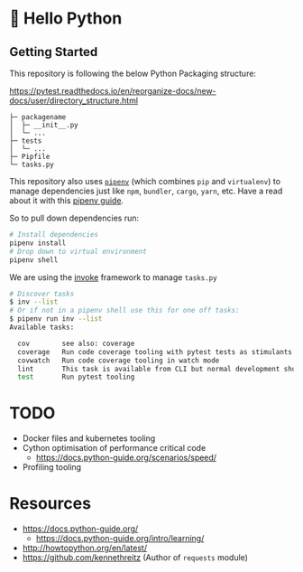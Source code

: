 # 🐍 Hello Python

## Getting Started

This repository is following the below Python Packaging structure:

https://pytest.readthedocs.io/en/reorganize-docs/new-docs/user/directory_structure.html

```
├─ packagename
│  ├─ __init__.py
│  └─ ...
├─ tests
│  └─ ...
├─ Pipfile
└─ tasks.py
```

This repository also uses [`pipenv`](https://github.com/pypa/pipenv) (which combines `pip` and `virtualenv`) to manage dependencies just like `npm`, `bundler`, `cargo`, `yarn`, etc. 
Have a read about it with this [pipenv guide](https://realpython.com/pipenv-guide/).

So to pull down dependencies run:

```bash
# Install dependencies
pipenv install
# Drop down to virtual environment
pipenv shell
```

We are using the [invoke](https://www.pyinvoke.org/) framework to manage `tasks.py`

```bash
# Discover tasks
$ inv --list
# Or if not in a pipenv shell use this for one off tasks:
$ pipenv run inv --list
Available tasks:

  cov        see also: coverage
  coverage   Run code coverage tooling with pytest tests as stimulants
  covwatch   Run code coverage tooling in watch mode
  lint       This task is available from CLI but normal development should leverage lint in VS Code.
  test       Run pytest tooling

```

# TODO

 - Docker files and kubernetes tooling
 - Cython optimisation of performance critical code
    - https://docs.python-guide.org/scenarios/speed/
 - Profiling tooling

# Resources

 - https://docs.python-guide.org/
    - https://docs.python-guide.org/intro/learning/
 - http://howtopython.org/en/latest/
 - https://github.com/kennethreitz (Author of `requests` module)